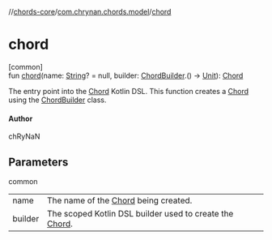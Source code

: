 //[chords-core](../../index.md)/[com.chrynan.chords.model](index.md)/[chord](chord.md)

# chord

[common]\
fun [chord](chord.md)(name: [String](https://kotlinlang.org/api/latest/jvm/stdlib/kotlin/-string/index.html)? = null, builder: [ChordBuilder](-chord-builder/index.md).() -&gt; [Unit](https://kotlinlang.org/api/latest/jvm/stdlib/kotlin/-unit/index.html)): [Chord](-chord/index.md)

The entry point into the [Chord](-chord/index.md) Kotlin DSL. This function creates a [Chord](-chord/index.md) using the [ChordBuilder](-chord-builder/index.md) class.

#### Author

chRyNaN

## Parameters

common

| | |
|---|---|
| name | The name of the [Chord](-chord/index.md) being created. |
| builder | The scoped Kotlin DSL builder used to create the [Chord](-chord/index.md). |
